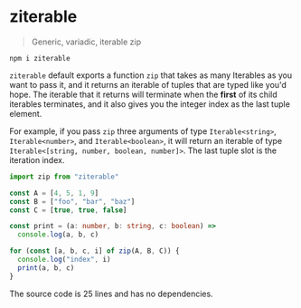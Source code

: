 # ziterable

> Generic, variadic, iterable zip

```
npm i ziterable
```

`ziterable` default exports a function `zip` that takes as many Iterables as you want to pass it, and it returns an iterable of tuples that are typed like you'd hope. The iterable that it returns will terminate when the **first** of its child iterables terminates, and it also gives you the integer index as the last tuple element.

For example, if you pass `zip` three arguments of type `Iterable<string>`, `Iterable<number>`, and `Iterable<boolean>`, it will return an iterable of type `Iterable<[string, number, boolean, number]>`. The last tuple slot is the iteration index.

```typescript
import zip from "ziterable"

const A = [4, 5, 1, 9]
const B = ["foo", "bar", "baz"]
const C = [true, true, false]

const print = (a: number, b: string, c: boolean) =>
  console.log(a, b, c)

for (const [a, b, c, i] of zip(A, B, C)) {
  console.log("index", i)
  print(a, b, c)
}
```

The source code is 25 lines and has no dependencies.
